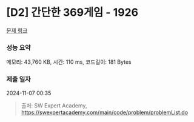 # [D2] 간단한 369게임 - 1926 

[문제 링크](https://swexpertacademy.com/main/code/problem/problemDetail.do?contestProbId=AV5PTeo6AHUDFAUq) 

### 성능 요약

메모리: 43,760 KB, 시간: 110 ms, 코드길이: 181 Bytes

### 제출 일자

2024-11-07 00:35



> 출처: SW Expert Academy, https://swexpertacademy.com/main/code/problem/problemList.do